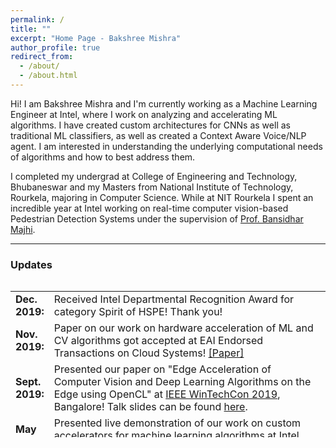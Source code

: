 ```yaml
---
permalink: /
title: ""
excerpt: "Home Page - Bakshree Mishra"
author_profile: true
redirect_from: 
  - /about/
  - /about.html
---
```


Hi! I am Bakshree Mishra and I'm currently working as a Machine Learning Engineer at Intel, where I work on analyzing and accelerating ML algorithms. I have created custom architectures for CNNs as well as traditional ML classifiers, as well as created a Context Aware Voice/NLP agent. I am interested in understanding the underlying computational needs of algorithms and how to best address them.

I completed my undergrad at College of Engineering and Technology, Bhubaneswar and my Masters from National Institute of Technology, Rourkela, majoring in Computer Science. While at NIT Rourkela I spent an incredible year at Intel working on real-time computer vision-based Pedestrian Detection Systems under the supervision of [Prof. Bansidhar Majhi](https://www.nitrkl.ac.in/FProfile.aspx?bmajhi). 


---

### **Updates**

<style>
table, tr, td {
    border: none;
}
</style>
<div style="height:250px;overflow:auto;border:0px;border-collapse: collapse;" >
<table  border="none" style="border:0px;border-collapse: collapse;" rules="none" >
<colgroup>
       <col span="1" style="width: 12%;">
       <col span="1" style="width: 88%;">
</colgroup>
<tr><td><b> Dec. 2019:</b> </td> <td> Received Intel Departmental Recognition Award for category Spirit of HSPE! Thank you! </td> </tr>
<tr><td><b> Nov. 2019:</b> </td> <td> Paper on our work on hardware acceleration of ML and CV algorithms got accepted at EAI Endorsed Transactions on Cloud Systems! <a href="https://eudl.eu/pdf/10.4108/eai.5-11-2019.162597">[Paper]</a> </td> </tr>
<tr><td> <b> Sept. 2019:</b> </td> <td> Presented our paper on "Edge Acceleration of Computer Vision and Deep Learning Algorithms on the Edge using OpenCL" at <a href="https://enotice.vtools.ieee.org/public/46772">IEEE WinTechCon 2019</a>, Bangalore! Talk slides can be found <a href="https://bakshree.github.io/files/talk_ieeewintechcon2019.pdf">here</a>. </td> </tr>
<tr><td><b> May 2019:</b> </td> <td> Presented live demonstration of our work on custom accelerators for machine learning algorithms at Intel DTTC 2019 at Portland, OR!</td> </tr>
<tr><td><b> April 2019:</b> </td> <td> Two papers and a live demo were selected for Intel Design & Test Technology Conference (DTTC) 2019. I will be traveling to Portland, Oregon, to present our demo! </td></tr> 
<tr><td><b> June 2017:</b></td> <td> Won 2nd runners' up in Intel India WIN Hackathon on Inclusion Day with our solution to help the visually challenged: <b>N</b>AINA - <b>A</b>larm <b>I</b>dentification and <b>N</b>avigation <b>A</b>id. Thank you! </td> </tr>
<tr><td><b> June 2017:</b></td> <td> Joined Intel as Machine Learning Engineer.</td> </tr>
<tr><td><b> May 2017:</b></td> <td> End of internship at Intel and culmination of my Master's study at NIT Rourkela. My thesis was titled <a href="http://ethesis.nitrkl.ac.in/9071/">"Real-Time Pedestrian Detection System Using OpenCL-Based FPGA Acceleration"</a>. </td> </tr>
<tr><td><b> May 2016:</b></td> <td> Moved to Bangalore and joined Intel as Graduate Technical Intern to conduct research on hardware exploration of compute intensive algorithms</td></tr> 
<tr><td><b> July 2015:</b></td> <td> Joined NIT Rourkela for Master's studies, advised by Prof. Bansidhar Majhi</td></tr> 
</table>